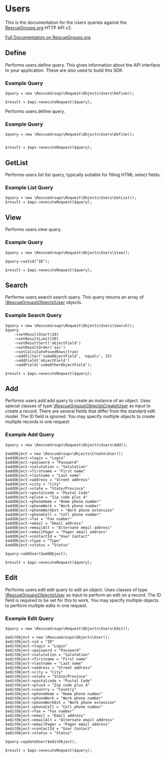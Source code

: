 # Users

This is the documentation for the Users queries against the [RescueGroups.org](https://www.rescuegroups.org/) HTTP API v2.

[Full Documentation on RescueGroups.org](https://userguide.rescuegroups.org/display/APIDG/Object+definitions#Objectdefinitions-users)

## Define
Performs users.define query. This gives information about the API interface to your application. These are also used to build this SDK.

### Example Query

    $query = new \RescueGroups\Request\Objects\Users\Define();

    $result = $api->executeRequest($query);
Performs users.define query.

### Example Query

    $query = new \RescueGroups\Request\Objects\Users\Define();


    $result = $api->executeRequest($query);

## GetList
Performs users.list list query, typically suitable for filling HTML select fields.

### Example List Query

    $query = new \RescueGroups\Request\Objects\Users\GetList();
    $result = $api->executeRequest($query);
## View
Performs users.view query.

### Example Query

    $query = new \RescueGroups\Request\Objects\Users\View();

    $query->setid("ID");

    $result = $api->executeRequest($query);

## Search
Performs users.search search query. This query returns an array of [\RescueGroups\Objects\User](../../../src/Objects/User.php) objects.

### Example Search Query

    $query = new \RescueGroups\Request\Objects\Users\Search();
    $query
        ->setResultStart(10)
        ->setResultLimit(20)
        ->setResultSort('objectField')
        ->setResultOrder('asc')
        ->setCalculateFoundRows(true)
        ->addFilter('someObjectField', 'equals', 33)
        ->addField('objectField')
        ->addField('someOtherObjectField');

    $result = $api->executeRequest($query);
## Add
Performs users.add add query to create an instance of an object. Uses special classes of type [\RescueGroups\Objects\Create\User](../../../src/Objects/User.php) as input to create a record. There are several fields that differ from the standard edit model. The ID field is ignored. You may specify multiple objects to create multiple records in one request.

### Example Add Query

    $query = new \RescueGroups\Request\Objects\Users\Add();

    $addObject = new \RescueGroups\Objects\Create\User();
    $addObject->login = "Login"
    $addObject->password = "Password"
    $addObject->salutation = "Salutation"
    $addObject->firstname = "First name"
    $addObject->lastname = "Last name"
    $addObject->address = "Street address"
    $addObject->city = "City"
    $addObject->state = "State/Province"
    $addObject->postalcode = "Postal Code"
    $addObject->plus4 = "Zip code plus 4"
    $addObject->phoneHome = "Home phone number"
    $addObject->phoneWork = "Work phone number"
    $addObject->phoneWorkExt = "Work phone extension"
    $addObject->phoneCell = "Cell phone number"
    $addObject->fax = "Fax number"
    $addObject->email = "Email address"
    $addObject->emailAlt = "Alternate email address"
    $addObject->emailPager = "Pager email address"
    $addObject->contactId = "User Contact"
    $addObject->type = "Type"
    $addObject->status = "Status"

    $query->addUser($addObject);

    $result = $api->executeRequest($query);
## Edit
Performs users.edit edit query to edit an object. Uses classes of type [\RescueGroups\Objects\User](../../../src/Objects/User.php) as input to perform an edit on a record. The ID field is required to be set for this to work. You may specify multiple objects to perform multiple edits in one request.

### Example Edit Query

    $query = new \RescueGroups\Request\Objects\Users\Edit();

    $editObject = new \RescueGroups\Objects\User();
    $editObject->id = "ID"
    $editObject->login = "Login"
    $editObject->password = "Password"
    $editObject->salutation = "Salutation"
    $editObject->firstname = "First name"
    $editObject->lastname = "Last name"
    $editObject->address = "Street address"
    $editObject->city = "City"
    $editObject->state = "State/Province"
    $editObject->postalcode = "Postal Code"
    $editObject->plus4 = "Zip code plus 4"
    $editObject->country = "Country"
    $editObject->phoneHome = "Home phone number"
    $editObject->phoneWork = "Work phone number"
    $editObject->phoneWorkExt = "Work phone extension"
    $editObject->phoneCell = "Cell phone number"
    $editObject->fax = "Fax number"
    $editObject->email = "Email address"
    $editObject->emailAlt = "Alternate email address"
    $editObject->emailPager = "Pager email address"
    $editObject->contactId = "User Contact"
    $editObject->status = "Status"

    $query->updateUser($editObject);

    $result = $api->executeRequest($query);
